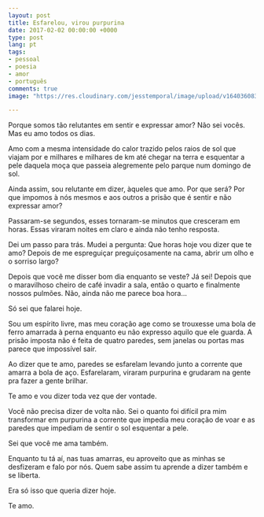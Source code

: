 ```yaml
---
layout: post
title: Esfarelou, virou purpurina
date: 2017-02-02 00:00:00 +0000
type: post
lang: pt
tags:
- pessoal
- poesia
- amor
- português
comments: true
image: "https://res.cloudinary.com/jesstemporal/image/upload/v1640360835/covers/pessoal_unbpf7.png"

---
```

Porque somos tão relutantes em sentir e expressar amor? Não sei vocês. Mas eu amo
todos os dias.

Amo com a mesma intensidade do calor trazido pelos raios de sol que viajam por e
milhares e milhares de km até chegar na terra e esquentar a pele daquela moça que
passeia alegremente pelo parque num domingo de sol.

Ainda assim, sou relutante em dizer, àqueles que amo. Por que será? Por que impomos
à nós mesmos e aos outros a prisão que é sentir e não expressar amor?

Passaram-se segundos, esses tornaram-se minutos que cresceram em horas. Essas
viraram noites em claro e ainda não tenho resposta.

Dei um passo para trás. Mudei a pergunta: Que horas hoje vou dizer que te amo?
Depois de me espreguiçar preguiçosamente na cama, abrir um olho e o sorriso largo?

Depois que você me disser bom dia enquanto se veste? Já sei! Depois que o maravilhoso
cheiro de café invadir a sala, então o quarto e finalmente nossos pulmões. Não,
ainda não me parece boa hora...

 Só sei que falarei hoje.

Sou um espírito livre, mas meu coração age como se trouxesse uma bola de ferro
amarrada à perna enquanto eu não expresso aquilo que ele guarda. A prisão imposta
não é feita de quatro paredes, sem janelas ou portas mas parece que impossível sair.

Ao dizer que te amo, paredes se esfarelam levando junto a corrente que amarra a
bola de aço. Esfarelaram, viraram purpurina e grudaram na gente pra fazer a gente
brilhar.

Te amo e vou dizer toda vez que der vontade.

Você não precisa dizer de volta não. Sei o quanto foi difícil pra mim transformar
em purpurina a corrente que impedia meu coração de voar e as paredes que impediam
de sentir o sol esquentar a pele.

Sei que você me ama também.

Enquanto tu tá aí, nas tuas amarras, eu aproveito que as minhas se desfizeram e
falo por nós. Quem sabe assim tu aprende a dizer também e se liberta.

Era só isso que queria dizer hoje.

Te amo.